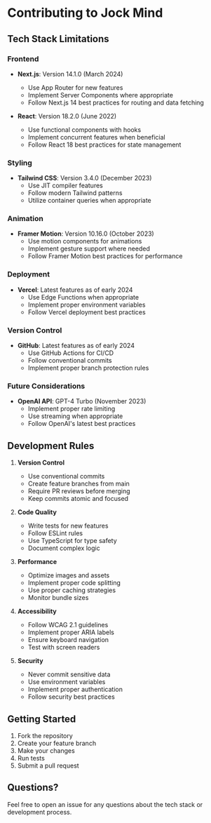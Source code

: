 # Contributing to Jock Mind

## Tech Stack Limitations

### Frontend
- **Next.js**: Version 14.1.0 (March 2024)
  - Use App Router for new features
  - Implement Server Components where appropriate
  - Follow Next.js 14 best practices for routing and data fetching

- **React**: Version 18.2.0 (June 2022)
  - Use functional components with hooks
  - Implement concurrent features when beneficial
  - Follow React 18 best practices for state management

### Styling
- **Tailwind CSS**: Version 3.4.0 (December 2023)
  - Use JIT compiler features
  - Follow modern Tailwind patterns
  - Utilize container queries when appropriate

### Animation
- **Framer Motion**: Version 10.16.0 (October 2023)
  - Use motion components for animations
  - Implement gesture support where needed
  - Follow Framer Motion best practices for performance

### Deployment
- **Vercel**: Latest features as of early 2024
  - Use Edge Functions when appropriate
  - Implement proper environment variables
  - Follow Vercel deployment best practices

### Version Control
- **GitHub**: Latest features as of early 2024
  - Use GitHub Actions for CI/CD
  - Follow conventional commits
  - Implement proper branch protection rules

### Future Considerations
- **OpenAI API**: GPT-4 Turbo (November 2023)
  - Implement proper rate limiting
  - Use streaming when appropriate
  - Follow OpenAI's latest best practices

## Development Rules

1. **Version Control**
   - Use conventional commits
   - Create feature branches from main
   - Require PR reviews before merging
   - Keep commits atomic and focused

2. **Code Quality**
   - Write tests for new features
   - Follow ESLint rules
   - Use TypeScript for type safety
   - Document complex logic

3. **Performance**
   - Optimize images and assets
   - Implement proper code splitting
   - Use proper caching strategies
   - Monitor bundle sizes

4. **Accessibility**
   - Follow WCAG 2.1 guidelines
   - Implement proper ARIA labels
   - Ensure keyboard navigation
   - Test with screen readers

5. **Security**
   - Never commit sensitive data
   - Use environment variables
   - Implement proper authentication
   - Follow security best practices

## Getting Started

1. Fork the repository
2. Create your feature branch
3. Make your changes
4. Run tests
5. Submit a pull request

## Questions?

Feel free to open an issue for any questions about the tech stack or development process. 